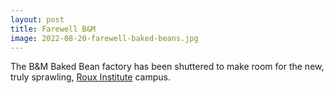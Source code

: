 ```yaml
---
layout: post
title: Farewell B&M
image: 2022-08-20-farewell-baked-beans.jpg
---
```


The B&M Baked Bean factory has been shuttered to make room for the new, truly
sprawling, [Roux Institute](https://www.rouxcampusportland.org/) campus.
